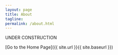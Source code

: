 ```yaml
---
layout: page
title: About
tagline: 
permalink: /about.html
---
```

UNDER CONSTRUCTION

[Go to the Home Page]({{ site.url }}{{ site.baseurl }})
